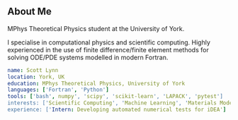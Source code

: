 ## About Me
MPhys Theoretical Physics student at the University of York. 

I specialise in computational physics and scientific computing.
Highly experienced in the use of finite difference/finite element methods for solving ODE/PDE systems modelled in modern Fortran. 

```yaml
name: Scott Lynn
location: York, UK
education: MPhys Theoretical Physics, University of York 
languages: ['Fortran', 'Python']
tools: ['bash', numpy', 'scipy', 'scikit-learn', 'LAPACK', 'pytest']
interests: ['Scientific Computing', 'Machine Learning', 'Materials Modelling']
experience: ['Intern: Developing automated numerical tests for iDEA']
```
